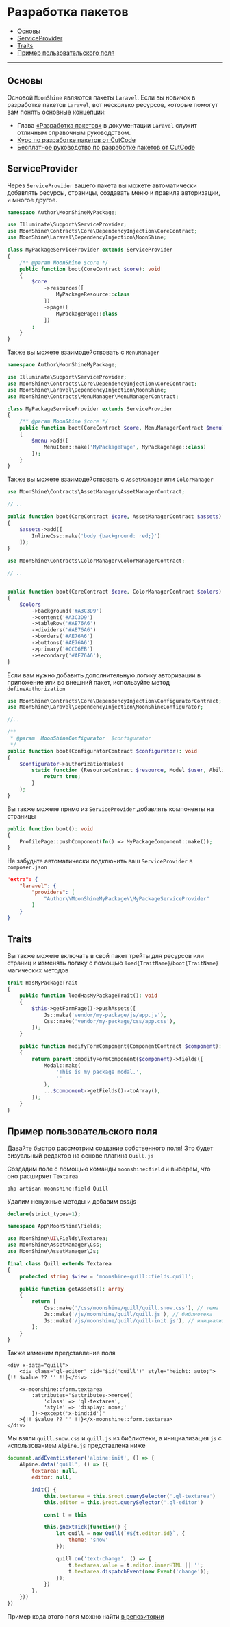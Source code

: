 # Разработка пакетов

- [Основы](#basics)
- [ServiceProvider](#serviceprovider)
- [Traits](#traits)
- [Пример пользовательского поля](#custom-field-example)

---

<a name="basics"></a>
## Основы

Основой `MoonShine` являются пакеты `Laravel`. Если вы новичок в разработке пакетов `Laravel`, вот несколько ресурсов, которые помогут вам понять основные концепции:

- Глава [«Разработка пакетов»](https://laravel.com/docs/packages) в документации `Laravel` служит отличным справочным руководством.
- [Курс по разработке пакетов от CutCode](https://learn.cutcode.dev/moonshine)
- [Бесплатное руководство по разработке пакетов от CutCode](https://youtu.be/a_udqxegrRI?si=F8F_v8uGLGLkEbpQ)

<a name="serviceprovider"></a>
## ServiceProvider

Через `ServiceProvider` вашего пакета вы можете автоматически добавлять ресурсы, страницы, создавать меню и правила авторизации, и многое другое.

```php
namespace Author\MoonShineMyPackage;

use Illuminate\Support\ServiceProvider;
use MoonShine\Contracts\Core\DependencyInjection\CoreContract;
use MoonShine\Laravel\DependencyInjection\MoonShine;

class MyPackageServiceProvider extends ServiceProvider
{
    /** @param MoonShine $core */
    public function boot(CoreContract $core): void
    {
        $core
            ->resources([
                MyPackageResource::class
            ])
            ->page([
                MyPackagePage::class
            ])
        ;
    }
}
```

Также вы можете взаимодействовать с `MenuManager`

```php
namespace Author\MoonShineMyPackage;

use Illuminate\Support\ServiceProvider;
use MoonShine\Contracts\Core\DependencyInjection\CoreContract;
use MoonShine\Laravel\DependencyInjection\MoonShine;
use MoonShine\Contracts\MenuManager\MenuManagerContract;

class MyPackageServiceProvider extends ServiceProvider
{
    /** @param MoonShine $core */
    public function boot(CoreContract $core, MenuManagerContract $menu): void
    {
        $menu->add([
            MenuItem::make('MyPackagePage', MyPackagePage::class)
        ]);
    }
}
```

Также вы можете взаимодействовать с `AssetManager` или `ColorManager`

```php
use MoonShine\Contracts\AssetManager\AssetManagerContract;

// ..

public function boot(CoreContract $core, AssetManagerContract $assets): void
{
    $assets->add([
        InlineCss::make('body {background: red;}')
    ]);
}
```

```php
use MoonShine\Contracts\ColorManager\ColorManagerContract;

// ..


public function boot(CoreContract $core, ColorManagerContract $colors): void
{
    $colors
        ->background('#A3C3D9')
        ->content('#A3C3D9')
        ->tableRow('#AE76A6')
        ->dividers('#AE76A6')
        ->borders('#AE76A6')
        ->buttons('#AE76A6')
        ->primary('#CCD6EB')
        ->secondary('#AE76A6');
}
```

Если вам нужно добавить дополнительную логику авторизации в приложение или во внешний пакет, используйте метод `defineAuthorization`

```php
use MoonShine\Contracts\Core\DependencyInjection\ConfiguratorContract;
use MoonShine\Laravel\DependencyInjection\MoonShineConfigurator;

//..

/**
 * @param  MoonShineConfigurator  $configurator
 */
public function boot(ConfiguratorContract $configurator): void
{
    $configurator->authorizationRules(
        static function (ResourceContract $resource, Model $user, Ability $ability): bool {
            return true;
        }
    );
}
```

Вы также можете прямо из `ServiceProvider` добавлять компоненты на страницы

```php
public function boot(): void
{
    ProfilePage::pushComponent(fn() => MyPackageComponent::make());
}
```

Не забудьте автоматически подключить ваш `ServiceProvider` в `composer.json`

```json
"extra": {
    "laravel": {
        "providers": [
            "Author\\MoonShineMyPackage\\MyPackageServiceProvider"
        ]
    }
}
```

<a name="traits"></a>
## Traits

Вы также можете включать в свой пакет трейты для ресурсов или страниц и изменять логику с помощью `load{TraitName}`/`boot{TraitName}` магических методов

```php
trait HasMyPackageTrait
{
    public function loadHasMyPackageTrait(): void
    {
        $this->getFormPage()->pushAssets([
            Js::make('vendor/my-package/js/app.js'),
            Css::make('vendor/my-package/css/app.css'),
        ]);
    }

    public function modifyFormComponent(ComponentContract $component): ComponentContract
    {
        return parent::modifyFormComponent($component)->fields([
            Modal::make(
                'This is my package modal.',
                ''
            ),
            ...$component->getFields()->toArray(),
        ]);
    }
}
```

<a name="custom-field-example"></a>
## Пример пользовательского поля

Давайте быстро рассмотрим создание собственного поля! Это будет визуальный редактор на основе плагина `Quill.js`

Создадим поле с помощью команды `moonshine:field` и выберем, что оно расширяет `Textarea`

```shell
php artisan moonshine:field Quill
```

Удалим ненужные методы и добавим css/js

```php
declare(strict_types=1);

namespace App\MoonShine\Fields;

use MoonShine\UI\Fields\Textarea;
use MoonShine\AssetManager\Css;
use MoonShine\AssetManager\Js;

final class Quill extends Textarea
{
    protected string $view = 'moonshine-quill::fields.quill';

    public function getAssets(): array
    {
        return [
            Css::make('/css/moonshine/quill/quill.snow.css'), // тема
            Js::make('/js/moonshine/quill/quill.js'), // библиотека
            Js::make('/js/moonshine/quill/quill-init.js'), // инициализация
        ];
    }
}
```

Также изменим представление поля

```blade
<div x-data="quill">
    <div class="ql-editor" :id="$id('quill')" style="height: auto;">{!! $value ?? '' !!}</div>
  
    <x-moonshine::form.textarea
        :attributes="$attributes->merge([
            'class' => 'ql-textarea',
            'style' => 'display: none;'
        ])->except('x-bind:id')"
    >{!! $value ?? '' !!}</x-moonshine::form.textarea>
</div>
```

Мы взяли `quill.snow.css` и `quill.js` из библиотеки, а инициализация `js` с использованием `Alpine.js` представлена ниже

```js
document.addEventListener('alpine:init', () => {
    Alpine.data('quill', () => ({
        textarea: null,
        editor: null,

        init() {
            this.textarea = this.$root.querySelector('.ql-textarea')
            this.editor = this.$root.querySelector('.ql-editor')

            const t = this

            this.$nextTick(function() {
                let quill = new Quill(`#${t.editor.id}`, {
                    theme: 'snow'
                });

                quill.on('text-change', () => {
                    t.textarea.value = t.editor.innerHTML || '';
                    t.textarea.dispatchEvent(new Event('change'));
                });
            })
        },
    }))
})
```

Пример кода этого поля можно найти [в репозитории](https://github.com/moonshine-software/quill)
